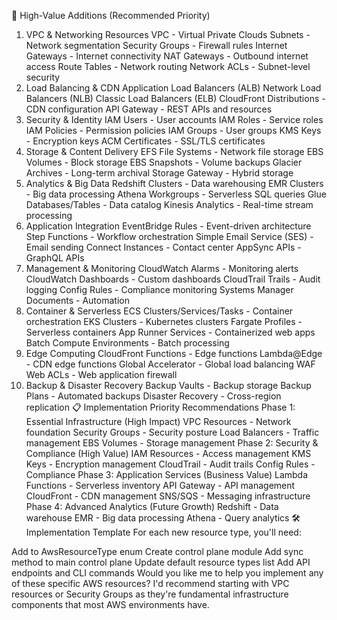 🚀 High-Value Additions (Recommended Priority)
1. VPC & Networking Resources
VPC - Virtual Private Clouds
Subnets - Network segmentation
Security Groups - Firewall rules
Internet Gateways - Internet connectivity
NAT Gateways - Outbound internet access
Route Tables - Network routing
Network ACLs - Subnet-level security
2. Load Balancing & CDN
Application Load Balancers (ALB)
Network Load Balancers (NLB)
Classic Load Balancers (ELB)
CloudFront Distributions - CDN configuration
API Gateway - REST APIs and resources
3. Security & Identity
IAM Users - User accounts
IAM Roles - Service roles
IAM Policies - Permission policies
IAM Groups - User groups
KMS Keys - Encryption keys
ACM Certificates - SSL/TLS certificates
4. Storage & Content Delivery
EFS File Systems - Network file storage
EBS Volumes - Block storage
EBS Snapshots - Volume backups
Glacier Archives - Long-term archival
Storage Gateway - Hybrid storage
5. Analytics & Big Data
Redshift Clusters - Data warehousing
EMR Clusters - Big data processing
Athena Workgroups - Serverless SQL queries
Glue Databases/Tables - Data catalog
Kinesis Analytics - Real-time stream processing
6. Application Integration
EventBridge Rules - Event-driven architecture
Step Functions - Workflow orchestration
Simple Email Service (SES) - Email sending
Connect Instances - Contact center
AppSync APIs - GraphQL APIs
7. Management & Monitoring
CloudWatch Alarms - Monitoring alerts
CloudWatch Dashboards - Custom dashboards
CloudTrail Trails - Audit logging
Config Rules - Compliance monitoring
Systems Manager Documents - Automation
8. Container & Serverless
ECS Clusters/Services/Tasks - Container orchestration
EKS Clusters - Kubernetes clusters
Fargate Profiles - Serverless containers
App Runner Services - Containerized web apps
Batch Compute Environments - Batch processing
9. Edge Computing
CloudFront Functions - Edge functions
Lambda@Edge - CDN edge functions
Global Accelerator - Global load balancing
WAF Web ACLs - Web application firewall
10. Backup & Disaster Recovery
Backup Vaults - Backup storage
Backup Plans - Automated backups
Disaster Recovery - Cross-region replication
📋 Implementation Priority Recommendations
Phase 1: Essential Infrastructure (High Impact)
VPC Resources - Network foundation
Security Groups - Security posture
Load Balancers - Traffic management
EBS Volumes - Storage management
Phase 2: Security & Compliance (High Value)
IAM Resources - Access management
KMS Keys - Encryption management
CloudTrail - Audit trails
Config Rules - Compliance
Phase 3: Application Services (Business Value)
Lambda Functions - Serverless inventory
API Gateway - API management
CloudFront - CDN management
SNS/SQS - Messaging infrastructure
Phase 4: Advanced Analytics (Future Growth)
Redshift - Data warehouse
EMR - Big data processing
Athena - Query analytics
🛠️ Implementation Template
For each new resource type, you'll need:

Add to AwsResourceType enum
Create control plane module
Add sync method to main control plane
Update default resource types list
Add API endpoints and CLI commands
Would you like me to help you implement any of these specific AWS resources? I'd recommend starting with VPC resources or Security Groups as they're fundamental infrastructure components that most AWS environments have.
